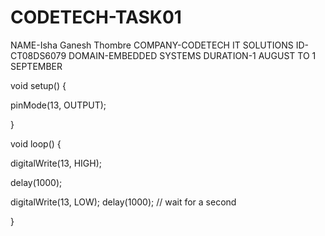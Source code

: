 # CODETECH-TASK01
NAME-Isha Ganesh Thombre 
COMPANY-CODETECH IT SOLUTIONS
ID-CT08DS6079 
DOMAIN-EMBEDDED SYSTEMS 
DURATION-1 AUGUST TO 1 SEPTEMBER


void setup() {

pinMode(13, OUTPUT);

}


void loop() {

digitalWrite(13, HIGH);

delay(1000);

digitalWrite(13, LOW);
delay(1000); // wait for a second

}
